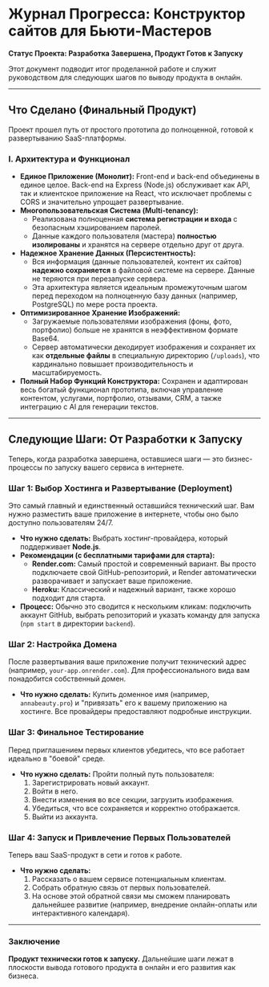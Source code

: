 # Журнал Прогресса: Конструктор сайтов для Бьюти-Мастеров

**Статус Проекта: Разработка Завершена, Продукт Готов к Запуску**

Этот документ подводит итог проделанной работе и служит руководством для следующих шагов по выводу продукта в онлайн.

---

## Что Сделано (Финальный Продукт)

Проект прошел путь от простого прототипа до полноценной, готовой к развертыванию SaaS-платформы.

### I. Архитектура и Функционал

*   **Единое Приложение (Монолит):** Front-end и back-end объединены в единое целое. Back-end на Express (Node.js) обслуживает как API, так и клиентское приложение на React, что исключает проблемы с CORS и значительно упрощает развертывание.
*   **Многопользовательская Система (Multi-tenancy):**
    *   Реализована полноценная **система регистрации и входа** с безопасным хэшированием паролей.
    *   Данные каждого пользователя (мастера) **полностью изолированы** и хранятся на сервере отдельно друг от друга.
*   **Надежное Хранение Данных (Персистентность):**
    *   Вся информация (данные пользователей, контент их сайтов) **надежно сохраняется** в файловой системе на сервере. Данные не теряются при перезапуске сервера.
    *   Эта архитектура является идеальным промежуточным шагом перед переходом на полноценную базу данных (например, PostgreSQL) по мере роста проекта.
*   **Оптимизированное Хранение Изображений:**
    *   Загружаемые пользователями изображения (фоны, фото, портфолио) больше не хранятся в неэффективном формате Base64.
    *   Сервер автоматически декодирует изображения и сохраняет их как **отдельные файлы** в специальную директорию (`/uploads`), что кардинально повышает производительность и масштабируемость.
*   **Полный Набор Функций Конструктора:** Сохранен и адаптирован весь богатый функционал прототипа, включая управление контентом, услугами, портфолио, отзывами, CRM, а также интеграцию с AI для генерации текстов.

---

## Следующие Шаги: От Разработки к Запуску

Теперь, когда разработка завершена, оставшиеся шаги — это бизнес-процессы по запуску вашего сервиса в интернете.

### Шаг 1: Выбор Хостинга и Развертывание (Deployment)

Это самый главный и единственный оставшийся технический шаг. Вам нужно разместить ваше приложение в интернете, чтобы оно было доступно пользователям 24/7.

*   **Что нужно сделать:** Выбрать хостинг-провайдера, который поддерживает **Node.js**.
*   **Рекомендации (с бесплатными тарифами для старта):**
    *   **Render.com:** Самый простой и современный вариант. Вы просто подключаете свой GitHub-репозиторий, и Render автоматически разворачивает и запускает ваше приложение.
    *   **Heroku:** Классический и надежный вариант, также хорошо подходит для старта.
*   **Процесс:** Обычно это сводится к нескольким кликам: подключить аккаунт GitHub, выбрать репозиторий и указать команду для запуска (`npm start` в директории `backend`).

### Шаг 2: Настройка Домена

После развертывания ваше приложение получит технический адрес (например, `your-app.onrender.com`). Для профессионального вида вам понадобится собственный домен.

*   **Что нужно сделать:** Купить доменное имя (например, `annabeauty.pro`) и "привязать" его к вашему приложению на хостинге. Все провайдеры предоставляют подробные инструкции.

### Шаг 3: Финальное Тестирование

Перед приглашением первых клиентов убедитесь, что все работает идеально в "боевой" среде.

*   **Что нужно сделать:** Пройти полный путь пользователя:
    1.  Зарегистрировать новый аккаунт.
    2.  Войти в него.
    3.  Внести изменения во все секции, загрузить изображения.
    4.  Убедиться, что все сохраняется и корректно отображается.
    5.  Выйти из аккаунта.

### Шаг 4: Запуск и Привлечение Первых Пользователей

Теперь ваш SaaS-продукт в сети и готов к работе.

*   **Что нужно сделать:**
    1.  Рассказать о вашем сервисе потенциальным клиентам.
    2.  Собрать обратную связь от первых пользователей.
    3.  На основе этой обратной связи мы сможем планировать дальнейшее развитие (например, внедрение онлайн-оплаты или интерактивного календаря).

---

### Заключение

**Продукт технически готов к запуску.** Дальнейшие шаги лежат в плоскости вывода готового продукта в онлайн и его развития как бизнеса.